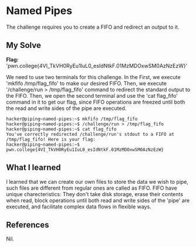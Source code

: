 # Named Pipes
The challenge requires you to create a FIFO and redirect an output to it.

## My Solve
**Flag:**  'pwn.college{4VI_TkVH0RyEu1IuL0_esIdNtkF.01MzMDOxwSM0AzNzEzW}'

We need to use two terminals for this challenge.
In the First, we execute 'mkfifo /tmp/flag_fifo' to make our desired FIFO. Then, we execute '/challenge/run > /tmp/flag_fifo' command to redirect the standard output to the FIFO.
Then, we open the second terminal and use the 'cat flag_fifo' command in it to get our flag, since FIFO operations are freezed until both the read and write sides of the pipe are executed.

```
hacker@piping~named-pipes:~$ mkfifo /tmp/flag_fifo
hacker@piping~named-pipes:~$ /challenge/run > /tmp/flag_fifo
hacker@piping~named-pipes:~$ cat flag_fifo
You've correctly redirected /challenge/run's stdout to a FIFO at /tmp/flag_fifo! Here is your flag:
hacker@piping~named-pipes:~$ pwn.college{4VI_TkVH0RyEu1IuL0_esIdNtkF.01MzMDOxwSM0AzNzEzW}
```

## What I learned
I learned that we can create our own files to store the data we wish to pipe, such files are different from regular ones are called as FIFO.
FIFO have unique charecteristics: They don't take disk storage, erase their contents when read, block operations until both read and write sides of the 'pipe' are executed, and facilitate complex data flows in flexible ways.

## References
Nil.
